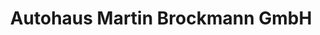 ---
title: "Autohaus Martin Brockmann GmbH"
url: /soltau/autohaus-martin-brockmann-gmbh/
shop: Autohaus
---